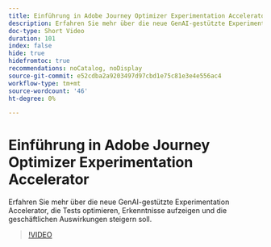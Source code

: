 ```yaml
---
title: Einführung in Adobe Journey Optimizer Experimentation Accelerator
description: Erfahren Sie mehr über die neue GenAI-gestützte Experimentation Accelerator, die Tests optimieren, Erkenntnisse aufzeigen und die geschäftlichen Auswirkungen steigern soll.
doc-type: Short Video
duration: 101
index: false
hide: true
hidefromtoc: true
recommendations: noCatalog, noDisplay
source-git-commit: e52cdba2a9203497d97cbd1e75c81e3e4e556ac4
workflow-type: tm+mt
source-wordcount: '46'
ht-degree: 0%

---
```



# Einführung in Adobe Journey Optimizer Experimentation Accelerator

Erfahren Sie mehr über die neue GenAI-gestützte Experimentation Accelerator, die Tests optimieren, Erkenntnisse aufzeigen und die geschäftlichen Auswirkungen steigern soll.

<!-- 62_S531_3442531_100_introducing-the-adobe-journey-optimizer-experimentation-accelerator -->
>[!VIDEO](https://video.tv.adobe.com/v/3460362/?learn=on&enablevpops=true&captions=ger)
